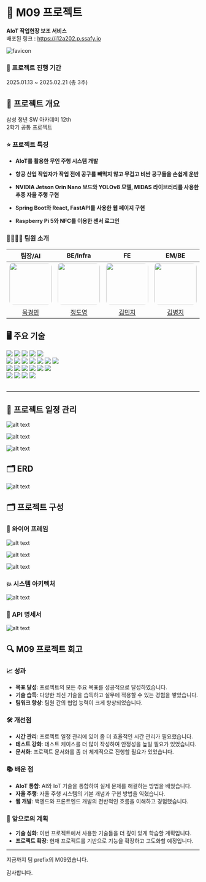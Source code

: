 # 🚀 M09 프로젝트

**AIoT 작업현장 보조 서비스**<br>
배포된 링크 : https://i12a202.p.ssafy.io

![favicon](./etc/assets/image/favicon.ico)

### 📆 프로젝트 진행 기간

2025.01.13 ~ 2025.02.21 (총 3주)

## 🎯 프로젝트 개요

삼성 청년 SW 아카데미 12th<br>
2학기 공통 프로젝트

### ⭐ 프로젝트 특징

- **AIoT를 활용한 무인 주행 시스템 개발**

- **항공 산업 작업자가 작업 전에 공구를 빼먹지 않고 무겁고 비싼 공구들을 손쉽게 운반**

- **NVIDIA Jetson Orin Nano 보드와 YOLOv8 모델, MIDAS 라이브러리를 사용한 추종 자율 주행 구현**

- **Spring Boot와 React, FastAPI를 사용한 웹 페이지 구현**

- **Raspberry Pi 5와 NFC를 이용한 센서 로그인**

### 👨‍👩‍👧‍👦 팀원 소개

<table>
  <thead>
    <tr>
      <th style="text-align: center;"><strong>팀장/AI</strong></th>
      <th style="text-align: center;"><strong>BE/Infra</strong></th>
      <th style="text-align: center;"><strong>FE</strong></th>
      <th style="text-align: center;"><strong>EM/BE</strong></th>
      <th style="text-align: center;"><strong>EM/AI</strong></th>
      <th style="text-align: center;"><strong>EM/BE</strong></th>
    </tr>
  </thead>
  <tbody>
    <tr>
      <td style="text-align: center;">
        <a href="#">
          <img src="./etc/assets/image/face/목경민.png" width="110" style="border-radius: 10px;"><br/>
        </a>
      </td>
      <td style="text-align: center;">
        <a href="https://github.com/SorrowAddict">
          <img src="./etc/assets/image/face/정도영.png" width="110" style="border-radius: 10px;">
        </a>
      </td>
      <td style="text-align: center;">
        <a href="#">
          <img src="./etc/assets/image/face/김민지.png" width="110" style="border-radius: 10px;">
        </a>
      </td>
            <td style="text-align: center;">
        <a href="#">
          <img src="./etc/assets/image/face/김병지.png" width="110" style="border-radius: 10px;">
        </a>
      </td>
            <td style="text-align: center;">
        <a href="#">
          <img src="./etc/assets/image/face/염정우.png" width="110" style="border-radius: 10px;">
        </a>
      </td>
            <td style="text-align: center;">
        <a href="#">
          <img src="./etc/assets/image/face/이승록.png" width="110" style="border-radius: 10px;">
        </a>
      </td>
    </tr>
    <tr>
      <td>
        <center><a href="#">목경민</a></center>
      </td>
      <td>
        <center><a href="https://github.com/SorrowAddict">정도영</a></center>
      </td>
            <td>
        <center><a href="#">김민지</a></center>
      </td>
            <td>
        <center><a href="#">김병지</a></center>
      </td>
            <td>
        <center><a href="#">염정우</a></center>
      </td>
            <td>
        <center><a href="#">이승록</a></center>
      </td>
    </tr>
  </tbody>
</table>

## 🖥️ 주요 기술

<div>  
  <img src="https://img.shields.io/badge/python-3776AB?style=flat-square&logo=python&logoColor=white"> 
  <img src="https://img.shields.io/badge/java-007396?style=flat-square&logo=java&logoColor=white">
  <img src="https://img.shields.io/badge/html5-E34F26?style=flat-square&logo=html5&logoColor=white"> 
  <img src="https://img.shields.io/badge/css-1572B6?style=flat-square&logo=css3&logoColor=white"> 
  <img src="https://img.shields.io/badge/javascript-F7DF1E?style=flat-square&logo=javascript&logoColor=black"> 
  <br>

  <img src="https://img.shields.io/badge/spring boot-6DB33F?style=flat-square&logo=spring&logoColor=white">
  <img src="https://img.shields.io/badge/React-61DAFB?style=flat-square&logo=react&logoColor=black">
  <img src="https://img.shields.io/badge/FastAPI-009688?style=flat-square&logo=fastapi&logoColor=white">
  <img src="https://img.shields.io/badge/websocket-333333?style=flat-square&logo=websocket&logoColor=white">
  <img src="https://img.shields.io/badge/axios-5A29E4?style=flat-square&logo=axios&logoColor=white"> 
  <img src="https://img.shields.io/badge/npm-CB3837?style=flat-square&logo=npm&logoColor=white">
  <img src="https://img.shields.io/badge/mysql-4479A1?style=flat-square&logo=mysql&logoColor=white">
  <br>

  <img src="https://img.shields.io/badge/linux-FCC624?style=flat-square&logo=linux&logoColor=black"> 
  <img src="https://img.shields.io/badge/amazon ec2-FF9900?style=flat-square&logo=amazonec2&logoColor=black">  
  <img src="https://img.shields.io/badge/nginx-009639?style=flat-square&logo=nginx&logoColor=white">
  <img src="https://img.shields.io/badge/gradle-02303A?style=flat-square&logo=gradle&logoColor=white">
  <img src="https://img.shields.io/badge/docker-2496ED?style=flat-square&logo=docker&logoColor=white">
  <img src="https://img.shields.io/badge/jenkins-D24939?style=flat-square&logo=jenkins&logoColor=white">
  <br>
  <img src="https://img.shields.io/badge/yolo-00FFFF?style=flat-square&logo=yolo&logoColor=black">
  <img src="https://img.shields.io/badge/midas-FFD700?style=flat-square&logo=midas&logoColor=black">
  <img src="https://img.shields.io/badge/raspberry pi 5-A22846?style=flat-square&logo=raspberrypi&logoColor=white">
  <img src="https://img.shields.io/badge/jetson orin-76B900?style=flat-square&logo=nvidia&logoColor=white">
  <br>
  <br>
</div>

---

## 📆 프로젝트 일정 관리

![alt text](./etc/assets/image/JIRA_01.png)

![alt text](./etc/assets/image/JIRA_02.png)

![alt text](./etc/assets/image/notion_01.png)

## 🗂 ERD

![alt text](./etc/assets/image/ERD.png)

## 🗂️ 프로젝트 구성

### 🎨 와이어 프레임

![alt text](./etc/assets/image/README(와이어프레임).png)

![alt text](./etc/assets/image/WIREFRAME_01.png)

![alt text](./etc/assets/image/WIREFRAME_02.png)

### 💥 시스템 아키텍처

![alt text](./etc/assets/image/diagram/M09_no_line.png)


### 📜 API 명세서

![alt text](./etc/assets/image/api/API_01.png)

## 🔍 M09 프로젝트 회고

### 📈 성과

- **목표 달성**: 프로젝트의 모든 주요 목표를 성공적으로 달성하였습니다.
- **기술 습득**: 다양한 최신 기술을 습득하고 실무에 적용할 수 있는 경험을 쌓았습니다.
- **팀워크 향상**: 팀원 간의 협업 능력이 크게 향상되었습니다.

### 🛠️ 개선점

- **시간 관리**: 프로젝트 일정 관리에 있어 좀 더 효율적인 시간 관리가 필요했습니다.
- **테스트 강화**: 테스트 케이스를 더 많이 작성하여 안정성을 높일 필요가 있었습니다.
- **문서화**: 프로젝트 문서화를 좀 더 체계적으로 진행할 필요가 있었습니다.

### 📚 배운 점

- **AIoT 통합**: AI와 IoT 기술을 통합하여 실제 문제를 해결하는 방법을 배웠습니다.
- **자율 주행**: 자율 주행 시스템의 기본 개념과 구현 방법을 익혔습니다.
- **웹 개발**: 백엔드와 프론트엔드 개발의 전반적인 흐름을 이해하고 경험했습니다.

### 🎯 앞으로의 계획

- **기술 심화**: 이번 프로젝트에서 사용한 기술들을 더 깊이 있게 학습할 계획입니다.
- **프로젝트 확장**: 현재 프로젝트를 기반으로 기능을 확장하고 고도화할 예정입니다.

---

지금까지 팀 prefix의 M09였습니다.

감사합니다.